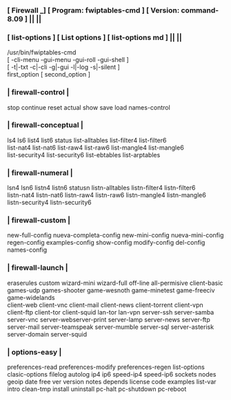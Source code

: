 ### [ Firewall _] [ Program: fwiptables-cmd ] [ Version: command-8.09 ] || ||
### [ list-options ] [ List options ] [ list-options md ] || ||                      
   /usr/bin/fwiptables-cmd                                                                      
   [ -cli-menu -gui-menu -gui-roll -gui-shell ]                                     
   [ -t|-txt -c|-cli -g|-gui -l|-log -s|-silent ]                                   
   first_option [ second_option ]                                                   
###       | firewall-control |                                                       
   stop continue reset actual show save load names-control                          
###       | firewall-conceptual |                                                    
   ls4 ls6 list4 list6 status list-alltables list-filter4 list-filter6              
   list-nat4 list-nat6 list-raw4 list-raw6 list-mangle4 list-mangle6                
   list-security4 list-security6 list-ebtables list-arptables                       
###       | firewall-numeral |                                                       
   lsn4 lsn6 listn4 listn6 statusn listn-alltables listn-filter4 listn-filter6      
   listn-nat4 listn-nat6 listn-raw4 listn-raw6 listn-mangle4 listn-mangle6          
   listn-security4 listn-security6                                                  
###        | firewall-custom |                                                       
   new-full-config nueva-completa-config new-mini-config nueva-mini-config          
   regen-config examples-config show-config modify-config del-config names-config   
###        | firewall-launch |                                                       
   eraserules custom wizard-mini wizard-full off-line all-permisive client-basic    
   games-udp games-shooter game-wesnoth game-minetest game-freeciv game-widelands   
   client-web client-vnc client-mail client-news client-torrent client-vpn          
   client-ftp  client-tor client-squid lan-tor lan-vpn server-ssh server-samba      
   server-vnc server-webserver-print server-lamp server-news server-ftp             
   server-mail server-teamspeak server-mumble server-sql server-asterisk            
   server-domain server-squid                                                       
###         | options-easy |                                                         
   preferences-read preferences-modify preferences-regen list-options               
   clasic-options filelog autolog ip4 ip6 speed-ip4 speed-ip6 sockets nodes         
   geoip date free ver version notes depends license code examples list-var         
   intro clean-tmp install uninstall pc-halt pc-shutdown pc-reboot                  
